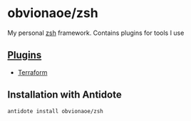 # obvionaoe/zsh
My personal [zsh](https://www.zsh.org/) framework. Contains plugins for tools I use

## [Plugins](./plugins)

- [Terraform](./plugins/terraform)

## Installation with Antidote

```console
antidote install obvionaoe/zsh
```
